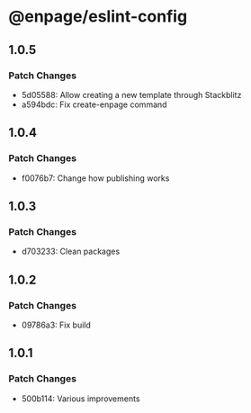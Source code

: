 # @enpage/eslint-config

## 1.0.5

### Patch Changes

- 5d05588: Allow creating a new template through Stackblitz
- a594bdc: Fix create-enpage command

## 1.0.4

### Patch Changes

- f0076b7: Change how publishing works

## 1.0.3

### Patch Changes

- d703233: Clean packages

## 1.0.2

### Patch Changes

- 09786a3: Fix build

## 1.0.1

### Patch Changes

- 500b114: Various improvements
